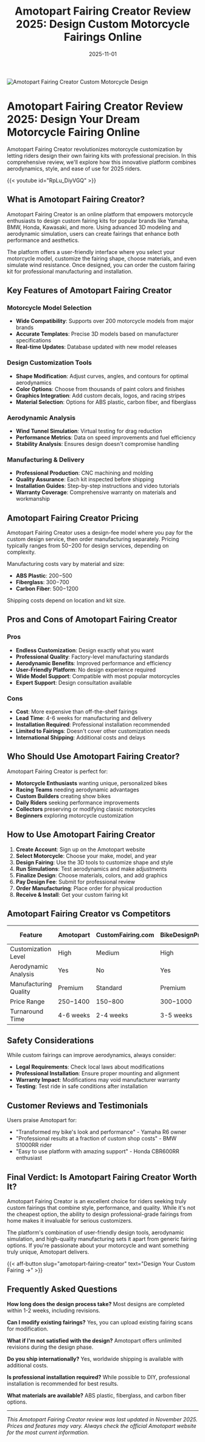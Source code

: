 ﻿---
title: "Amotopart Fairing Creator Review 2025: Design Custom Motorcycle Fairings Online"
date: 2025-11-01
draft: false
rating: 4.8
category: "Motorcycle Customization"
tags: ["motorcycle-fairing", "custom-bike-design", "amotopart", "motorcycle-accessories", "fairing-kit", "bike-customization", "review", "tutorial"]
description: "Complete Amotopart Fairing Creator review 2025: Design custom motorcycle fairings for Yamaha, BMW, and more. Features, pricing, pros/cons, and step-by-step guide."
keywords: "Amotopart Fairing Creator review, custom motorcycle fairing, bike fairing design, Amotopart review, motorcycle customization, fairing kit, custom bike parts"
image: "https://images.unsplash.com/photo-1555949963-aa79dcee981c?w=800&h=400&fit=crop&crop=center"
---

![Amotopart Fairing Creator Custom Motorcycle Design](https://images.unsplash.com/photo-1555949963-aa79dcee981c?w=800&h=400&fit=crop&crop=center)

# Amotopart Fairing Creator Review 2025: Design Your Dream Motorcycle Fairing Online

Amotopart Fairing Creator revolutionizes motorcycle customization by letting riders design their own fairing kits with professional precision. In this comprehensive review, we'll explore how this innovative platform combines aerodynamics, style, and ease of use for 2025 riders.

{{< youtube id="RpLu_DiyVGQ" >}}

## What is Amotopart Fairing Creator?

Amotopart Fairing Creator is an online platform that empowers motorcycle enthusiasts to design custom fairing kits for popular brands like Yamaha, BMW, Honda, Kawasaki, and more. Using advanced 3D modeling and aerodynamic simulation, users can create fairings that enhance both performance and aesthetics.

The platform offers a user-friendly interface where you select your motorcycle model, customize the fairing shape, choose materials, and even simulate wind resistance. Once designed, you can order the custom fairing kit for professional manufacturing and installation.

## Key Features of Amotopart Fairing Creator

### Motorcycle Model Selection
- **Wide Compatibility**: Supports over 200 motorcycle models from major brands
- **Accurate Templates**: Precise 3D models based on manufacturer specifications
- **Real-time Updates**: Database updated with new model releases

### Design Customization Tools
- **Shape Modification**: Adjust curves, angles, and contours for optimal aerodynamics
- **Color Options**: Choose from thousands of paint colors and finishes
- **Graphics Integration**: Add custom decals, logos, and racing stripes
- **Material Selection**: Options for ABS plastic, carbon fiber, and fiberglass

### Aerodynamic Analysis
- **Wind Tunnel Simulation**: Virtual testing for drag reduction
- **Performance Metrics**: Data on speed improvements and fuel efficiency
- **Stability Analysis**: Ensures design doesn't compromise handling

### Manufacturing & Delivery
- **Professional Production**: CNC machining and molding
- **Quality Assurance**: Each kit inspected before shipping
- **Installation Guides**: Step-by-step instructions and video tutorials
- **Warranty Coverage**: Comprehensive warranty on materials and workmanship

## Amotopart Fairing Creator Pricing

Amotopart Fairing Creator uses a design-fee model where you pay for the custom design service, then order manufacturing separately. Pricing typically ranges from $50-$200 for design services, depending on complexity.

Manufacturing costs vary by material and size:
- **ABS Plastic**: $200-$500
- **Fiberglass**: $300-$700
- **Carbon Fiber**: $500-$1200

Shipping costs depend on location and kit size.

## Pros and Cons of Amotopart Fairing Creator

### Pros
- **Endless Customization**: Design exactly what you want
- **Professional Quality**: Factory-level manufacturing standards
- **Aerodynamic Benefits**: Improved performance and efficiency
- **User-Friendly Platform**: No design experience required
- **Wide Model Support**: Compatible with most popular motorcycles
- **Expert Support**: Design consultation available

### Cons
- **Cost**: More expensive than off-the-shelf fairings
- **Lead Time**: 4-6 weeks for manufacturing and delivery
- **Installation Required**: Professional installation recommended
- **Limited to Fairings**: Doesn't cover other customization needs
- **International Shipping**: Additional costs and delays

## Who Should Use Amotopart Fairing Creator?

Amotopart Fairing Creator is perfect for:
- **Motorcycle Enthusiasts** wanting unique, personalized bikes
- **Racing Teams** needing aerodynamic advantages
- **Custom Builders** creating show bikes
- **Daily Riders** seeking performance improvements
- **Collectors** preserving or modifying classic motorcycles
- **Beginners** exploring motorcycle customization

## How to Use Amotopart Fairing Creator

1. **Create Account**: Sign up on the Amotopart website
2. **Select Motorcycle**: Choose your make, model, and year
3. **Design Fairing**: Use the 3D tools to customize shape and style
4. **Run Simulations**: Test aerodynamics and make adjustments
5. **Finalize Design**: Choose materials, colors, and add graphics
6. **Pay Design Fee**: Submit for professional review
7. **Order Manufacturing**: Place order for physical production
8. **Receive & Install**: Get your custom fairing kit

## Amotopart Fairing Creator vs Competitors

| Feature | Amotopart | CustomFairing.com | BikeDesignPro | OEM Fairings |
|---------|-----------|-------------------|---------------|--------------|
| Customization Level | High | Medium | High | Low |
| Aerodynamic Analysis | Yes | No | Yes | No |
| Manufacturing Quality | Premium | Standard | Premium | OEM |
| Price Range | $250-$1400 | $150-$800 | $300-$1000 | $100-$400 |
| Turnaround Time | 4-6 weeks | 2-4 weeks | 3-5 weeks | 1-2 weeks |

## Safety Considerations

While custom fairings can improve aerodynamics, always consider:
- **Legal Requirements**: Check local laws about modifications
- **Professional Installation**: Ensure proper mounting and alignment
- **Warranty Impact**: Modifications may void manufacturer warranty
- **Testing**: Test ride in safe conditions after installation

## Customer Reviews and Testimonials

Users praise Amotopart for:
- "Transformed my bike's look and performance" - Yamaha R6 owner
- "Professional results at a fraction of custom shop costs" - BMW S1000RR rider
- "Easy to use platform with amazing support" - Honda CBR600RR enthusiast

## Final Verdict: Is Amotopart Fairing Creator Worth It?

Amotopart Fairing Creator is an excellent choice for riders seeking truly custom fairings that combine style, performance, and quality. While it's not the cheapest option, the ability to design professional-grade fairings from home makes it invaluable for serious customizers.

The platform's combination of user-friendly design tools, aerodynamic simulation, and high-quality manufacturing sets it apart from generic fairing options. If you're passionate about your motorcycle and want something truly unique, Amotopart delivers.

{{< aff-button slug="amotopart-fairing-creator" text="Design Your Custom Fairing →" >}}

## Frequently Asked Questions

**How long does the design process take?**
Most designs are completed within 1-2 weeks, including revisions.

**Can I modify existing fairings?**
Yes, you can upload existing fairing scans for modification.

**What if I'm not satisfied with the design?**
Amotopart offers unlimited revisions during the design phase.

**Do you ship internationally?**
Yes, worldwide shipping is available with additional costs.

**Is professional installation required?**
While possible to DIY, professional installation is recommended for best results.

**What materials are available?**
ABS plastic, fiberglass, and carbon fiber options.

---

*This Amotopart Fairing Creator review was last updated in November 2025. Prices and features may vary. Always check the official Amotopart website for the most current information.*

